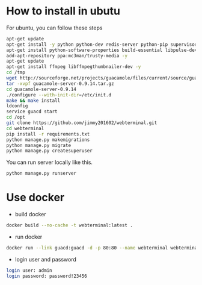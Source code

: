 # How to install in ubutu
For ubuntu, you can follow these steps
``` sh
apt-get update
apt-get install -y python python-dev redis-server python-pip supervisor nginx git docker
apt-get install python-software-properties build-essential libpulse-dev libssh-dev libwebp-dev libvncserver-dev software-properties-common curl gcc libavcodec-dev libavutil-dev libcairo2-dev libswscale-dev libpango1.0-dev libfreerdp-dev libssh2-1-dev libossp-uuid-dev jq wget libpng12-dev libvorbis-dev libtelnet-dev libssl-dev libjpeg-dev libjpeg-turbo8-dev -y
add-apt-repository ppa:mc3man/trusty-media -y
apt-get update
apt-get install ffmpeg libffmpegthumbnailer-dev -y
cd /tmp
wget http://sourceforge.net/projects/guacamole/files/current/source/guacamole-server-0.9.14.tar.gz
tar -xvpf guacamole-server-0.9.14.tar.gz
cd guacamole-server-0.9.14
./configure --with-init-dir=/etc/init.d
make && make install
ldconfig
service guacd start
cd /opt
git clone https://github.com/jimmy201602/webterminal.git
cd webterminal
pip install -r requirements.txt
python manage.py makemigrations
python manage.py migrate
python manage.py createsuperuser
```
You can run server locally like this.
```sh
python manage.py runserver
```
# Use docker
* build docker
```sh
docker build --no-cache -t webterminal:latest .
```
* run docker
```sh
docker run --link guacd:guacd -d -p 80:80 --name webterminal webterminal
```
* login user and password
```sh
login user: admin
login password: password!23456
```